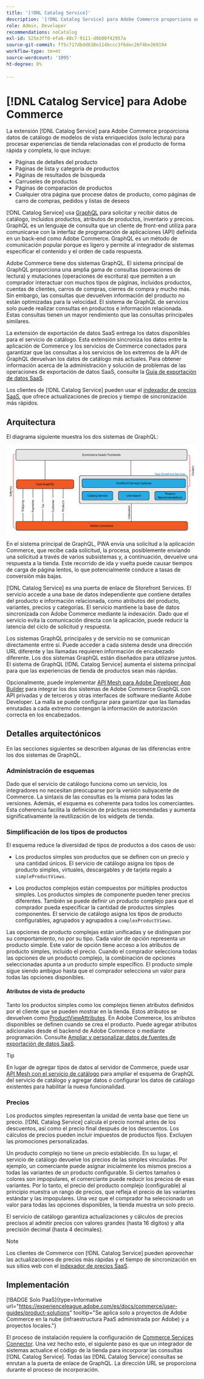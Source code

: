 ```yaml
---
title: '[!DNL Catalog Service]'
description: '[!DNL Catalog Service] para Adobe Commerce proporciona una forma de recuperar el contenido de las páginas para mostrar productos y de las páginas de listas de productos mucho más rápidamente que las consultas nativas de Adobe Commerce GraphQL.'
role: Admin, Developer
recommendations: noCatalog
exl-id: 525e3ff0-efa6-48c7-9111-d0b00f42957a
source-git-commit: ff5c717dbdd638e114bccc3f6dec26f4be269194
workflow-type: tm+mt
source-wordcount: '1095'
ht-degree: 0%

---
```


# [!DNL Catalog Service] para Adobe Commerce

La extensión [!DNL Catalog Service] para Adobe Commerce proporciona datos de catálogo de modelos de vista enriquecidos (solo lectura) para procesar experiencias de tienda relacionadas con el producto de forma rápida y completa, lo que incluye:

* Páginas de detalles del producto
* Páginas de lista y categoría de productos
* Páginas de resultados de búsqueda
* Carruseles de productos
* Páginas de comparación de productos
* Cualquier otra página que procese datos de producto, como páginas de carro de compras, pedidos y listas de deseos

[!DNL Catalog Service] usa [GraphQL](https://graphql.org/) para solicitar y recibir datos de catálogo, incluidos productos, atributos de productos, inventario y precios. GraphQL es un lenguaje de consulta que un cliente de front-end utiliza para comunicarse con la interfaz de programación de aplicaciones (API) definida en un back-end como Adobe Commerce. GraphQL es un método de comunicación popular porque es ligero y permite al integrador de sistemas especificar el contenido y el orden de cada respuesta.

Adobe Commerce tiene dos sistemas GraphQL. El sistema principal de GraphQL proporciona una amplia gama de consultas (operaciones de lectura) y mutaciones (operaciones de escritura) que permiten a un comprador interactuar con muchos tipos de páginas, incluidos productos, cuentas de clientes, carros de compras, cierres de compra y mucho más. Sin embargo, las consultas que devuelven información del producto no están optimizadas para la velocidad. El sistema de GraphQL de servicios solo puede realizar consultas en productos e información relacionada. Estas consultas tienen un mayor rendimiento que las consultas principales similares.

La extensión de exportación de datos SaaS entrega los datos disponibles para el servicio de catálogo. Esta extensión sincroniza los datos entre la aplicación de Commerce y los servicios de Commerce conectados para garantizar que las consultas a los servicios de los extremos de la API de GraphQL devuelvan los datos de catálogo más actuales. Para obtener información acerca de la administración y solución de problemas de las operaciones de exportación de datos SaaS, consulte la [Guía de exportación de datos SaaS](../data-export/overview.md).

Los clientes de [!DNL Catalog Service] pueden usar el [indexador de precios SaaS](../price-index/price-indexing.md), que ofrece actualizaciones de precios y tiempo de sincronización más rápidos.

## Arquitectura

El diagrama siguiente muestra los dos sistemas de GraphQL:

![Diagrama de arquitectura de catálogo](assets/catalog-service-architecture.png)

En el sistema principal de GraphQL, PWA envía una solicitud a la aplicación Commerce, que recibe cada solicitud, la procesa, posiblemente enviando una solicitud a través de varios subsistemas y, a continuación, devuelve una respuesta a la tienda. Este recorrido de ida y vuelta puede causar tiempos de carga de página lentos, lo que potencialmente conduce a tasas de conversión más bajas.

[!DNL Catalog Service] es una puerta de enlace de Storefront Services. El servicio accede a una base de datos independiente que contiene detalles del producto e información relacionada, como atributos del producto, variantes, precios y categorías. El servicio mantiene la base de datos sincronizada con Adobe Commerce mediante la indexación.
Dado que el servicio evita la comunicación directa con la aplicación, puede reducir la latencia del ciclo de solicitud y respuesta.

Los sistemas GraphQL principales y de servicio no se comunican directamente entre sí. Puede acceder a cada sistema desde una dirección URL diferente y las llamadas requieren información de encabezado diferente. Los dos sistemas GraphQL están diseñados para utilizarse juntos. El sistema de GraphQL [!DNL Catalog Service] aumenta el sistema principal para que las experiencias de tienda de productos sean más rápidas.

Opcionalmente, puede implementar [API Mesh para Adobe Developer App Builder](https://developer.adobe.com/graphql-mesh-gateway/) para integrar los dos sistemas de Adobe Commerce GraphQL con API privadas y de terceros y otras interfaces de software mediante Adobe Developer. La malla se puede configurar para garantizar que las llamadas enrutadas a cada extremo contengan la información de autorización correcta en los encabezados.

## Detalles arquitectónicos

En las secciones siguientes se describen algunas de las diferencias entre los dos sistemas de GraphQL.

### Administración de esquemas

Dado que el servicio de catálogo funciona como un servicio, los integradores no necesitan preocuparse por la versión subyacente de Commerce. La sintaxis de las consultas es la misma para todas las versiones. Además, el esquema es coherente para todos los comerciantes. Esta coherencia facilita la definición de prácticas recomendadas y aumenta significativamente la reutilización de los widgets de tienda.

### Simplificación de los tipos de productos

El esquema reduce la diversidad de tipos de productos a dos casos de uso:

* Los productos simples son productos que se definen con un precio y una cantidad únicos. El servicio de catálogo asigna los tipos de producto simples, virtuales, descargables y de tarjeta regalo a `simpleProductViews`.

* Los productos complejos están compuestos por múltiples productos simples. Los productos simples de componente pueden tener precios diferentes. También se puede definir un producto complejo para que el comprador pueda especificar la cantidad de productos simples componentes. El servicio de catálogo asigna los tipos de producto configurables, agrupados y agrupados a `complexProductViews`.

Las opciones de producto complejas están unificadas y se distinguen por su comportamiento, no por su tipo. Cada valor de opción representa un producto simple. Este valor de opción tiene acceso a los atributos de producto simples, incluido el precio. Cuando el comprador selecciona todas las opciones de un producto complejo, la combinación de opciones seleccionadas apunta a un producto simple específico. El producto simple sigue siendo ambiguo hasta que el comprador selecciona un valor para todas las opciones disponibles.

#### Atributos de vista de producto

Tanto los productos simples como los complejos tienen atributos definidos por el cliente que se pueden mostrar en la tienda. Estos atributos se devuelven como [ProductViewAttributes](https://developer.adobe.com/commerce/webapi/graphql/schema/catalog-service/queries/products/#productviewattribute-type). En Adobe Commerce, los atributos disponibles se definen cuando se crea el producto. Puede agregar atributos adicionales desde el backend de Adobe Commerce o mediante programación. Consulte [Ampliar y personalizar datos de fuentes de exportación de datos SaaS](../data-export/extensibility-and-customizations.md).

>[!TIP]
>
>En lugar de agregar tipos de datos al servidor de Commerce, puede usar [API Mesh con el servicio de catálogo](mesh.md) para ampliar el esquema de GraphQL del servicio de catálogo y agregar datos o configurar los datos de catálogo existentes para habilitar la nueva funcionalidad.

### Precios

Los productos simples representan la unidad de venta base que tiene un precio. [!DNL Catalog Service] calcula el precio normal antes de los descuentos, así como el precio final después de los descuentos. Los cálculos de precios pueden incluir impuestos de productos fijos. Excluyen las promociones personalizadas.

Un producto complejo no tiene un precio establecido. En su lugar, el servicio de catálogo devuelve los precios de las simples vinculadas. Por ejemplo, un comerciante puede asignar inicialmente los mismos precios a todas las variantes de un producto configurable. Si ciertos tamaños o colores son impopulares, el comerciante puede reducir los precios de esas variantes. Por lo tanto, el precio del producto complejo (configurable) al principio muestra un rango de precios, que refleja el precio de las variantes estándar y las impopulares. Una vez que el comprador ha seleccionado un valor para todas las opciones disponibles, la tienda muestra un solo precio.

El servicio de catálogo garantiza actualizaciones y cálculos de precios precisos al admitir precios con valores grandes (hasta 16 dígitos) y alta precisión decimal (hasta 4 decimales).

>[!NOTE]
>
> Los clientes de Commerce con [!DNL Catalog Service] pueden aprovechar las actualizaciones de precios más rápidas y el tiempo de sincronización en sus sitios web con el [indexador de precios SaaS](../price-index/price-indexing.md).

## Implementación

[!BADGE Solo PaaS]{type=Informative url="https://experienceleague.adobe.com/es/docs/commerce/user-guides/product-solutions" tooltip="Se aplica solo a proyectos de Adobe Commerce en la nube (infraestructura PaaS administrada por Adobe) y a proyectos locales."}

El proceso de instalación requiere la configuración de [Commerce Services Connector](../landing/saas.md). Una vez hecho esto, el siguiente paso es que un integrador de sistemas actualice el código de la tienda para incorporar las consultas [!DNL Catalog Service]. Todas las [!DNL Catalog Service] consultas se enrutan a la puerta de enlace de GraphQL. La dirección URL se proporciona durante el proceso de incorporación.
